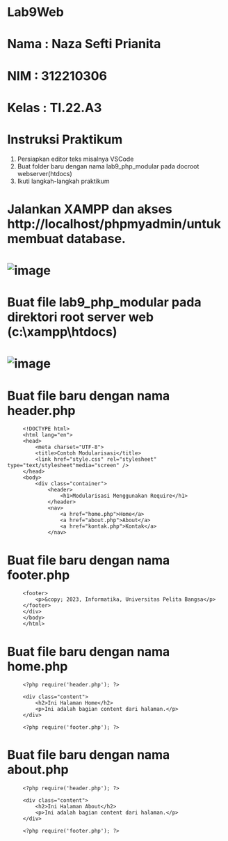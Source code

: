 # Lab9Web

# Nama : Naza Sefti Prianita

# NIM : 312210306

# Kelas : TI.22.A3

# Instruksi Praktikum 

   1. Persiapkan editor teks misalnya VSCode
   2. Buat folder baru dengan nama lab9_php_modular pada docroot webserver(htdocs)
   3. Ikuti langkah-langkah praktikum

# Jalankan XAMPP dan akses http://localhost/phpmyadmin/untuk membuat database.

# ![image](https://github.com/Nazasefti/Lab9Web/assets/115772516/21f6cec8-4c5e-456e-8797-3dc2e063a70f)

# Buat file lab9_php_modular pada direktori root server web (c:\xampp\htdocs)

# ![image](https://github.com/Nazasefti/Lab9Web/assets/115772516/89b052be-b422-4fec-a453-f5af57df3719)

# Buat file baru dengan nama header.php

         <!DOCTYPE html>
         <html lang="en">
         <head>
             <meta charset="UTF-8">
             <title>Contoh Modularisasi</title>
             <link href="style.css" rel="stylesheet" type="text/stylesheet"media="screen" />
         </head>
         <body>
             <div class="container">
                 <header>
                     <h1>Modularisasi Menggunakan Require</h1>
                 </header>
                 <nav>
                     <a href="home.php">Home</a>
                     <a href="about.php">About</a>
                     <a href="kontak.php">Kontak</a>
                 </nav>
# Buat file baru dengan nama footer.php

         <footer>
             <p>&copy; 2023, Informatika, Universitas Pelita Bangsa</p>
         </footer>
         </div>
         </body>
         </html>

# Buat file baru dengan nama home.php

         <?php require('header.php'); ?>
         
         <div class="content">
             <h2>Ini Halaman Home</h2>
             <p>Ini adalah bagian content dari halaman.</p>
         </div>
         
         <?php require('footer.php'); ?>

# Buat file baru dengan nama about.php 

         <?php require('header.php'); ?>
         
         <div class="content">
             <h2>Ini Halaman About</h2>
             <p>Ini adalah bagian content dari halaman.</p>
         </div>
         
         <?php require('footer.php'); ?>

         
